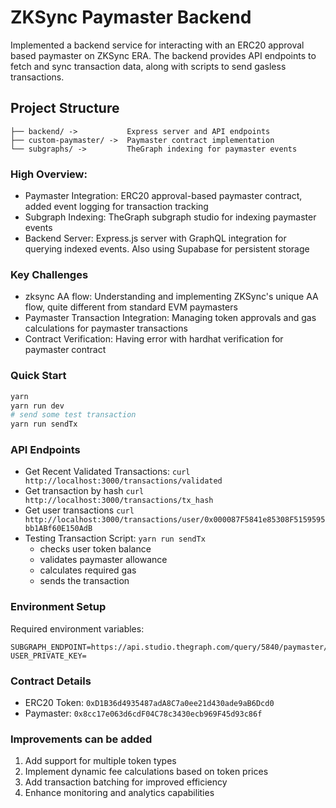 # ZKSync Paymaster Backend

Implemented a backend service for interacting with an ERC20 approval based paymaster on ZKSync ERA. The backend provides API endpoints to fetch and sync transaction data, along with scripts to send gasless transactions.

## Project Structure

```
├── backend/ ->           Express server and API endpoints
├── custom-paymaster/ ->  Paymaster contract implementation
└── subgraphs/ ->         TheGraph indexing for paymaster events
```

### High Overview:

- Paymaster Integration: ERC20 approval-based paymaster contract, added event logging for transaction tracking
- Subgraph Indexing: TheGraph subgraph studio for indexing paymaster events
- Backend Server: Express.js server with GraphQL integration for querying indexed events. Also using Supabase for persistent storage

### Key Challenges

- zksync AA flow: Understanding and implementing ZKSync's unique AA flow, quite different from standard EVM paymasters
- Paymaster Transaction Integration: Managing token approvals and gas calculations for paymaster transactions
- Contract Verification: Having error with hardhat verification for paymaster contract

### Quick Start

```bash
yarn
yarn run dev
# send some test transaction
yarn run sendTx
```

### API Endpoints

- Get Recent Validated Transactions: `curl http://localhost:3000/transactions/validated`
- Get transaction by hash `curl http://localhost:3000/transactions/tx_hash`
- Get user transactions `curl http://localhost:3000/transactions/user/0x000087F5841e85308F5159595bb1ABf60E150AdB`
- Testing Transaction Script: `yarn run sendTx`
  - checks user token balance
  - validates paymaster allowance
  - calculates required gas
  - sends the transaction

### Environment Setup

Required environment variables:

```env
SUBGRAPH_ENDPOINT=https://api.studio.thegraph.com/query/5840/paymaster/version/latest
USER_PRIVATE_KEY=
```

### Contract Details

- ERC20 Token: `0xD1B36d4935487adA8C7a0ee21d430ade9aB6Dcd0`
- Paymaster: `0x8cc17e063d6cdF04C78c3430ecb969F45d93c86f`

### Improvements can be added

1. Add support for multiple token types
2. Implement dynamic fee calculations based on token prices
3. Add transaction batching for improved efficiency
4. Enhance monitoring and analytics capabilities
